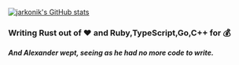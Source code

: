 [![jarkonik's GitHub stats](https://github-readme-stats.vercel.app/api?username=jarkonik)](https://github.com/anuraghazra/github-readme-stats)

### Writing Rust out of ❤️ and Ruby,TypeScript,Go,C++ for 💰

***And Alexander wept, seeing as he had no more code to write.***
